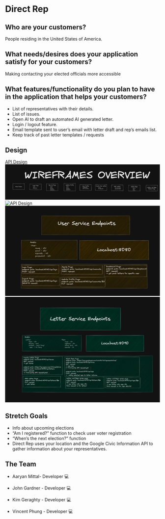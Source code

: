 # Direct Rep

## Who are your customers?

People residing in the United States of America.

## What needs/desires does your application satisfy for your customers?

Making contacting your elected officials more accessible

## What features/functionality do you plan to have in the application that helps your customers?

- List of representatives with their details.
- List of issues.
- Open AI to draft an automated AI generated letter.
- Login / logout feature.
- Email template sent to user’s email with letter draft and rep’s emails list.
- Keep track of past letter templates / requests

## Design

[API Design](api-design.md)
![API Design](wireframes/wo.png)
![API Design](wireframes/direct-rep-wireframe.png)
![API Design](wireframes/user-service-endpoints.png)
![API Design](wireframes/letter-service-endpoints.png)

## Stretch Goals

- Info about upcoming elections
- “Am I registered?” function to check user voter registration
- “When’s the next election?” function
- Direct Rep uses your location and the Google Civic Information API to gather information about your representatives.

## The Team

- Aaryan Mittal- Developer 💻

- John Gardner - Developer 💻

- Kim Geraghty - Developer 💻

- Vincent Phung - Developer 💻
